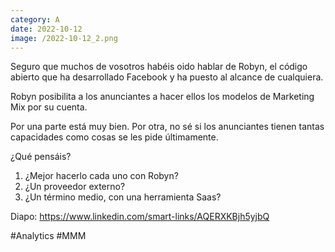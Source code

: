 ```yaml
--- 
category: A 
date: 2022-10-12 
image: /2022-10-12_2.png 
--- 
```


Seguro que muchos de vosotros habéis oido hablar de Robyn, el código abierto que ha desarrollado Facebook y ha puesto al alcance de cualquiera. 

Robyn posibilita a los anunciantes a hacer ellos los modelos de Marketing Mix por su cuenta. 

Por una parte está muy bien. Por otra, no sé si los anunciantes tienen tantas capacidades como cosas se les pide últimamente. 

¿Qué pensáis?

1) ¿Mejor hacerlo cada uno con Robyn?
2) ¿Un proveedor externo?
3) ¿Un término medio, con una herramienta Saas?

Diapo: https://www.linkedin.com/smart-links/AQERXKBjh5yjbQ

#Analytics #MMM